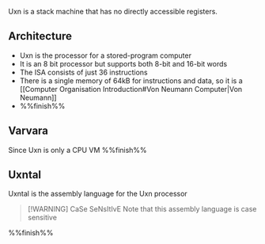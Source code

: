 Uxn is a stack machine that has no directly accessible registers.
## Architecture
- Uxn is the processor for a stored-program computer
- It is an 8 bit processor but supports both 8-bit and 16-bit words
- The ISA consists of just 36 instructions
- There is a single memory of 64kB for instructions and data, so it is a [[Computer Organisation Introduction#Von Neumann Computer|Von Neumann]]
- %%finish%%
## Varvara
Since Uxn is only a CPU VM
%%finish%%
## Uxntal
Uxntal is the assembly language for the Uxn processor

> [!WARNING] CaSe SeNsItIvE
> Note that this assembly language is case sensitive

%%finish%%
